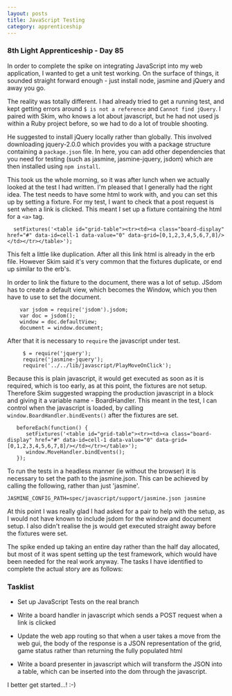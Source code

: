 ```yaml
---
layout: posts
title: JavaScript Testing
category: apprenticeship
---
```

### 8th Light Apprenticeship - Day 85

In order to complete the spike on integrating JavaScript into my web application, I wanted to get a unit test working. On the surface of things, it sounded straight forward enough - just install node, jasmine and jQuery and away you go.

<!--break--> 

The reality was totally different. I had already tried to get a running test, and kept getting errors around `$ is not a reference` and `Cannot find jQuery`. I paired with Skim, who knows a lot about javascript, but he had not used js within a Ruby project before, so we had to do a lot of trouble shooting.

He suggested to install jQuery locally rather than globally. This involved downloading jquery-2.0.0 which provides you with a package structure containing a `package.json` file. In here, you can add other dependencies that you need for testing (such as jasmine, jasmine-jquery, jsdom) which are then installed using `npm install`.

This took us the whole morning, so it was after lunch when we actually looked at the test I had written.  I'm pleased that I generally had the right idea. The test needs to have some html to work with, and you can set this up by setting a fixture. For my test, I want to check that a post request is sent when a link is clicked. This meant I set up a fixture containing the html for a `<a>` tag. 

      setFixtures('<table id="grid-table"><tr><td><a class="board-display" href="#" data-id=cell-1 data-value="0" data-grid=[0,1,2,3,4,5,6,7,8]/></td></tr></table>');


This felt a little like duplication. After all this link html is already in the erb file. However Skim said it's very common that the fixtures duplicate, or end up similar to the erb's.
 
In order to link the fixture to the document, there was a lot of setup. JSdom has to create a default view, which becomes the Window, which you then have to use to set the document. 
      
        var jsdom = require('jsdom').jsdom;
        var doc = jsdom();
        window = doc.defaultView;
        document = window.document;

After that it is necessary to `require` the javascript under test. 

         $ = require('jquery');
         require('jasmine-jquery');
         require('../../lib/javascript/PlayMoveOnClick');

Because this is plain javascript, it would get executed as soon as it is required, which is too early, as at this point, the fixtures are not setup. Therefore Skim suggested wrapping the production javascript in a block and giving it a variable name - BoardHandler. This meant in the test, I can control when the javascript is loaded, by calling `window.BoardHandler.bindEvents()` after the fixtures are set.  

       beforeEach(function() {
          setFixtures('<table id="grid-table"><tr><td><a class="board-display" href="#" data-id=cell-1 data-value="0" data-grid=[0,1,2,3,4,5,6,7,8]/></td></tr></table>');
          window.MoveHandler.bindEvents();
       });

To run the tests in a headless manner (ie without the browser) it is necessary to set the path to the jasmine.json. This can be achieved by calling the following, rather than just 'jasmine'.

`JASMINE_CONFIG_PATH=spec/javascript/support/jasmine.json jasmine`

At this point I was really glad I had asked for a pair to help with the setup, as I would not have known to include jsdom for the window and document setup. I also didn't realise the js would get executed straight away before the fixtures were set. 

The spike ended up taking an entire day rather than the half day allocated, but most of it was spent setting up the test framework, which would have been needed for the real work anyway. The tasks I have identified to complete the actual story are as follows:

### Tasklist

- Set up JavaScript Tests on the real branch

- Write a board handler in javascript which sends a POST request when a link is clicked

- Update the web app routing so that when a user takes a move from the web gui, the body of the response is a JSON representation of the grid, game status rather than returning the fully populated html

- Write a board presenter in javascript which will transform the JSON into a table, which can be inserted into the dom through the javascript.

I better get started...! :-)



